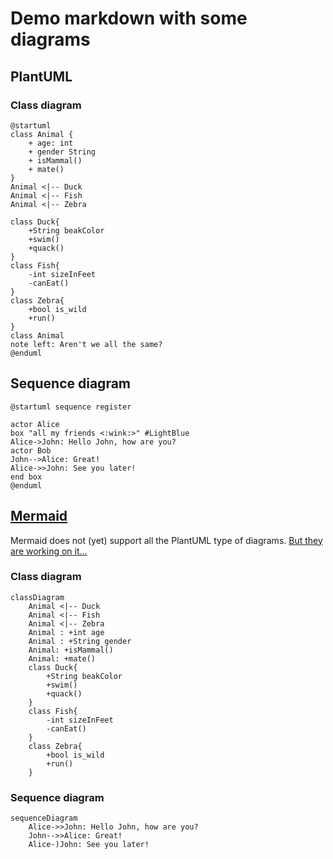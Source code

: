 # Demo markdown with some diagrams

## PlantUML

### Class diagram

```plantuml
@startuml
class Animal {
    + age: int
    + gender String
    + isMammal()
    + mate()
}
Animal <|-- Duck
Animal <|-- Fish
Animal <|-- Zebra

class Duck{
    +String beakColor
    +swim()
    +quack()
}
class Fish{
    -int sizeInFeet
    -canEat()
}
class Zebra{
    +bool is_wild
    +run()
}
class Animal
note left: Aren't we all the same?
@enduml
```

## Sequence diagram

```plantuml
@startuml sequence register

actor Alice
box "all my friends <:wink:>" #LightBlue
Alice->John: Hello John, how are you?
actor Bob
John-->Alice: Great!
Alice->>John: See you later!
end box
@enduml
```

## [Mermaid](https://mermaid-js.github.io/mermaid/#/)

Mermaid does not (yet) support all the PlantUML type of diagrams. [But they are working on it...](https://github.com/mermaid-js/mermaid/issues/177)

### Class diagram

```mermaid
classDiagram
    Animal <|-- Duck
    Animal <|-- Fish
    Animal <|-- Zebra
    Animal : +int age
    Animal : +String gender
    Animal: +isMammal()
    Animal: +mate()
    class Duck{
        +String beakColor
        +swim()
        +quack()
    }
    class Fish{
        -int sizeInFeet
        -canEat()
    }
    class Zebra{
        +bool is_wild
        +run()
    }
```

### Sequence diagram

```mermaid
sequenceDiagram
    Alice->>John: Hello John, how are you?
    John-->>Alice: Great!
    Alice-)John: See you later!
```
